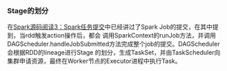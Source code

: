### Stage的划分

在[Spark源码阅读3：Spark任务提交](../master/docs/jobsubmit.md)中已经讲过了Spark Job的提交，在其中提到，当rdd触发action操作后，都会
调用SparkContext的runJob方法，并调用DAGScheduler.handleJobSubmitted方法完成整个job的提交。DAGScheduler会根据RDD的lineage进行Stage
的划分，生成TaskSet，并由TaskScheduler向集群申请资源，最终在Worker节点的Executor进程中执行Task。

